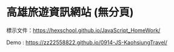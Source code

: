 # 高雄旅遊資訊網站 (無分頁)
標示文件：https://hexschool.github.io/JavaScript_HomeWork/

Demo : https://zz22558822.github.io/0914-JS-KaohsiungTravel/
